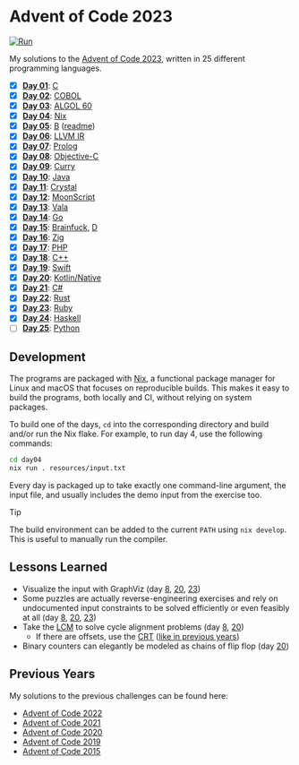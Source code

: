 <!-- Automatically generated from README.md.gyb, do not edit directly! -->

# Advent of Code 2023

[![Run](https://github.com/fwcd/advent-of-code-2023/actions/workflows/run.yml/badge.svg)](https://github.com/fwcd/advent-of-code-2023/actions/workflows/run.yml)

My solutions to the [Advent of Code 2023](https://adventofcode.com/2023), written in 25 different programming languages.

- [x] [**Day 01**](day01): [C](day01/src/day01.c)
- [x] [**Day 02**](day02): [COBOL](day02/src/day02.cob)
- [x] [**Day 03**](day03): [ALGOL 60](day03/src/day03.alg)
- [x] [**Day 04**](day04): [Nix](day04/src/day04.nix)
- [x] [**Day 05**](day05): [B](day05/src/day05.b) ([readme](day05/README.md))
- [x] [**Day 06**](day06): [LLVM IR](day06/src/day06.ll)
- [x] [**Day 07**](day07): [Prolog](day07/src/day07.pl)
- [x] [**Day 08**](day08): [Objective-C](day08/src/day08.m)
- [x] [**Day 09**](day09): [Curry](day09/src/Day09.curry)
- [x] [**Day 10**](day10): [Java](day10/src/Day10.java)
- [x] [**Day 11**](day11): [Crystal](day11/src/day11.cr)
- [x] [**Day 12**](day12): [MoonScript](day12/src/day12.moon)
- [x] [**Day 13**](day13): [Vala](day13/src/day13.vala)
- [x] [**Day 14**](day14): [Go](day14/src/day14.go)
- [x] [**Day 15**](day15): [Brainfuck](day15/src/part1.bf), [D](day15/src/part2.d)
- [x] [**Day 16**](day16): [Zig](day16/src/day16.zig)
- [x] [**Day 17**](day17): [PHP](day17/src/day17.php)
- [x] [**Day 18**](day18): [C++](day18/src/day18.cpp)
- [x] [**Day 19**](day19): [Swift](day19/src/day19.swift)
- [x] [**Day 20**](day20): [Kotlin/Native](day20/src/day20.kt)
- [x] [**Day 21**](day21): [C#](day21/src/day21.cs)
- [x] [**Day 22**](day22): [Rust](day22/src/day22.rs)
- [x] [**Day 23**](day23): [Ruby](day23/src/day23.rb)
- [x] [**Day 24**](day24): [Haskell](day24/src/Day24.hs)
- [ ] [**Day 25**](day25): [Python](day25/src/day25.py)

## Development

The programs are packaged with [Nix](https://nixos.org/), a functional package manager for Linux and macOS that focuses on reproducible builds. This makes it easy to build the programs, both locally and CI, without relying on system packages.

To build one of the days, `cd` into the corresponding directory and build and/or run the Nix flake. For example, to run day 4, use the following commands:

```sh
cd day04
nix run . resources/input.txt
```

Every day is packaged up to take exactly one command-line argument, the input file, and usually includes the demo input from the exercise too.

> [!TIP]
> The build environment can be added to the current `PATH` using `nix develop`. This is useful to manually run the compiler.

## Lessons Learned

- Visualize the input with GraphViz (day [8](day08), [20](day20), [23](day23))
- Some puzzles are actually reverse-engineering exercises and rely on undocumented input constraints to be solved efficiently or even feasibly at all (day [8](day08), [20](day20), [23](day23))
- Take the [LCM](https://en.wikipedia.org/wiki/Least_common_multiple) to solve cycle alignment problems (day [8](day08), [20](day20))
  - If there are offsets, use the [CRT](https://en.wikipedia.org/wiki/Chinese_remainder_theorem) ([like in previous years](https://github.com/fwcd/advent-of-code-2020/blob/18c3ba9820cb52627366a632ccaab233a6d9f563/day13/src/day13.c#L39-L59))
- Binary counters can elegantly be modeled as chains of flip flop (day [20](day20))

## Previous Years

My solutions to the previous challenges can be found here:

- [Advent of Code 2022](https://github.com/fwcd/advent-of-code-2022)
- [Advent of Code 2021](https://github.com/fwcd/advent-of-code-2021)
- [Advent of Code 2020](https://github.com/fwcd/advent-of-code-2020)
- [Advent of Code 2019](https://github.com/fwcd/advent-of-code-2019)
- [Advent of Code 2015](https://github.com/fwcd/advent-of-code-2015)
